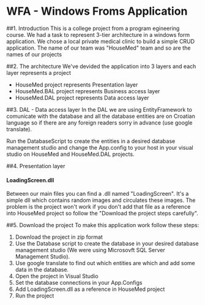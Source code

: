 # WFA - Windows Froms Application

##1. Introduction
This is a college project from a program egineering course. We had a task to represent 3-tier architecture in a windows form application. 
We chose a local private medical clinic to build a simple CRUD application. The name of our team was "HouseMed" team and so are the 
names of our projects

##2. The architecture
We've devided the application into 3 layers and each layer represents a project

- HouseMed project represents Presentation layer
- HouseMed.BAL project represents Business access layer
- HouseMed.DAL project represents Data access layer

##3. DAL - Data access layer
In the DAL we are using EntityFramework to comunicate with the database and 
all the database entities are on Croatian language so if there are any foreign readers sorry in advance (use google translate).

Run the DatabaseScript to create the entities in a desired database management studio and change the App.config to your host in your visual studio on HouseMed and HouseMed.DAL projects. 

##4. Presentation layer

#### LoadingScreen.dll
Between our main files you can find a .dll named "LoadingScreen". It's a simple dll which contains random 
images and circulates these images.
The problem is the project won't work if you don't add that file as a reference into HouseMed project so follow the 
"Download the project steps carefully".

##5. Download the project
To make this application work follow these steps:

1. Download the project in zip format
2. Use the Database script to create the database in your desired database management studio (We were using Microsovft SQL Server Management Studio).
3. Use google translate to find out which entities are which and add some data in the database.
4. Open the project in Visual Studio
5. Set the database connections in your App.Configs
6. Add LoadingScreen.dll as a reference in HouseMed project 
7. Run the project


